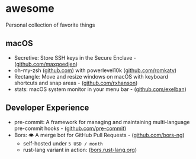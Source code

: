 # awesome

Personal collection of favorite things

## macOS

- Secretive: Store SSH keys in the Secure Enclave - ([github.com/maxgoedjen](https://github.com/maxgoedjen/secretive))
- oh-my-zsh ([github.com](https://ohmyz.sh/)) with powerlevel10k ([github.com/romkatv](https://github.com/romkatv/powerlevel10k))
- Rectangle: Move and resize windows on macOS with keyboard shortcuts and snap areas - ([github.com/rxhanson](https://github.com/rxhanson/Rectangle))
- stats: macOS system monitor in your menu bar - ([github.com/exelban](https://github.com/exelban/stats))

## Developer Experience

- pre-commit: A framework for managing and maintaining multi-language pre-commit hooks - ([github.com/pre-commit](https://github.com/pre-commit/pre-commit))
- Bors: 👁 A merge bot for GitHub Pull Requests - ([github.com/bors-ng](https://github.com/bors-ng/bors-ng))
  - self-hosted under `5 USD / month`
  - rust-lang variant in action: ([bors.rust-lang.org](https://bors.rust-lang.org/queue/rust))
